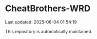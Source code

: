 # CheatBrothers-WRD

Last updated: 2025-06-04 01:54:19

This repository is automatically maintained.
